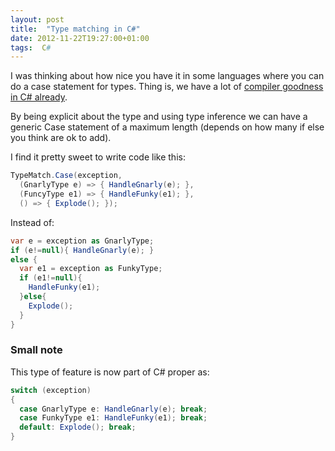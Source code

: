 ```yaml
---
layout: post
title:  "Type matching in C#"
date: 2012-11-22T19:27:00+01:00
tags:  C#
---
```


I was thinking about how nice you have it in some languages where you can do a case statement for types. Thing is, we have a lot of [compiler goodness in C# already](https://gist.github.com/4132433).

By being explicit about the type and using type inference we can have a generic Case statement of a maximum length (depends on how many if else you think are ok to add).

I find it pretty sweet to write code like this:

``` C#
TypeMatch.Case(exception,
  (GnarlyType e) => { HandleGnarly(e); },
  (FuncyType e1) => { HandleFunky(e1); },
  () => { Explode(); });
```

Instead of:

``` C#
var e = exception as GnarlyType;
if (e!=null){ HandleGnarly(e); }
else {
  var e1 = exception as FunkyType;
  if (e1!=null){
    HandleFunky(e1);
  }else{
    Explode();
  }
}
```

### Small note

This type of feature is now part of C# proper as:

``` C#
switch (exception)
{
  case GnarlyType e: HandleGnarly(e); break;
  case FunkyType e1: HandleFunky(e1); break;
  default: Explode(); break;
}
```
